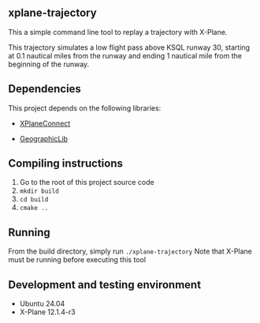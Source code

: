 ## xplane-trajectory

This a simple command line tool to replay a trajectory with X-Plane.
 
 This trajectory simulates a low flight pass above KSQL runway 30, starting at 0.1 nautical miles from the runway and ending 1 nautical mile from the beginning of the runway.

## Dependencies
This project depends on the following libraries:
* [XPlaneConnect](https://github.com/nasa/XPlaneConnect)

* [GeographicLib](https://geographiclib.sourceforge.io/doc/library.html)

## Compiling instructions
1. Go to the root of this project source code
2. `mkdir build`
3. `cd build`
4. `cmake ..`

## Running
From the build directory, simply run `./xplane-trajectory`
Note that X-Plane must be running before executing this tool

## Development and testing environment
* Ubuntu 24.04
* X-Plane 12.1.4-r3